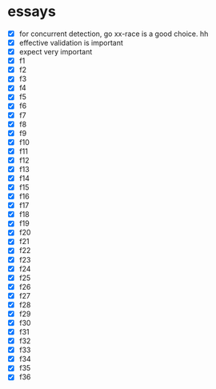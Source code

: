 # essays
- [x] for concurrent detection, go xx-race is a good choice. hh
- [x] effective validation is important
- [x] expect very important
- [x] f1
- [x] f2
- [x] f3
- [x] f4
- [x] f5
- [x] f6
- [x] f7
- [x] f8
- [x] f9
- [x] f10
- [x] f11
- [x] f12
- [x] f13
- [x] f14
- [x] f15
- [x] f16
- [x] f17
- [x] f18
- [x] f19
- [x] f20
- [x] f21
- [x] f22
- [x] f23
- [x] f24
- [x] f25
- [x] f26
- [x] f27
- [x] f28
- [x] f29
- [x] f30
- [x] f31
- [x] f32
- [x] f33
- [x] f34
- [x] f35
- [x] f36
